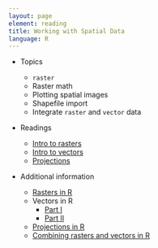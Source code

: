 ```yaml
---
layout: page
element: reading
title: Working with Spatial Data
language: R
---
```


* Topics

  * `raster`
  * Raster math
  * Plotting spatial images
  * Shapefile import
  * Integrate `raster` and `vector` data

* Readings

  * [Intro to rasters](https://datacarpentry.org/organization-geospatial/01-intro-raster-data/index.html)
  * [Intro to vectors](https://datacarpentry.org/organization-geospatial/02-intro-vector-data/index.html)
  * [Projections](https://datacarpentry.org/organization-geospatial/03-crs/index.html)

* Additional information

  * [Rasters in R](https://datacarpentry.org/r-raster-vector-geospatial/01-raster-structure/index.html)
  * Vectors in R 
    * [Part I](https://datacarpentry.org/r-raster-vector-geospatial/06-vector-open-shapefile-in-r/index.html)
    * [Part II](https://datacarpentry.org/r-raster-vector-geospatial/08-vector-plot-shapefiles-custom-legend/index.html)
  * [Projections in R](https://datacarpentry.org/r-raster-vector-geospatial/03-raster-reproject-in-r/index.html)
  * [Combining rasters and vectors in R](https://datacarpentry.org/r-raster-vector-geospatial/11-vector-raster-integration/index.html)
